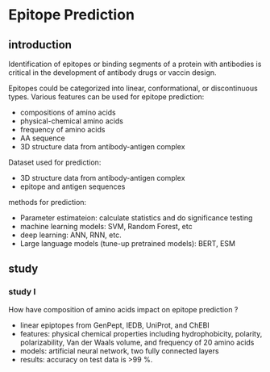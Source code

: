 
# Epitope Prediction

## introduction
Identification of epitopes or binding segments of a protein with antibodies is critical in the development of antibody drugs or vaccin design.

Epitopes could be categorized into linear, conformational, or discontinuous types. Various features can be used for epitope prediction:
- compositions of amino acids
- physical-chemical amino acids
- frequency of amino acids
- AA sequence
- 3D structure data from antibody-antigen complex

Dataset used for prediction:
- 3D structure data from antibody-antigen complex
- epitope and antigen sequences

methods for prediction:
- Parameter estimateion: calculate statistics and do significance testing
- machine learning models: SVM, Random Forest, etc
- deep learning: ANN, RNN, etc.
- Large language models (tune-up pretrained models): BERT, ESM

## study
### study I
How have composition of amino acids impact on epitope prediction ?
 - linear epiptopes from GenPept, IEDB, UniProt, and ChEBI
 - features: physical chemical properties including hydrophobicity, polarity, polarizability, Van der Waals volume, and frequency of 20 amino acids
 - models: artificial neural network, two fully connected layers 
 - results: accuracy on test data is >99 %.
